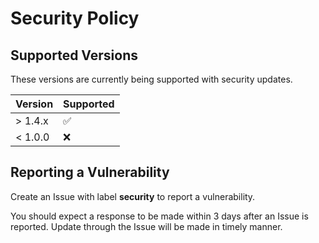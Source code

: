 # Security Policy

## Supported Versions

These versions are currently being supported with security updates.

| Version | Supported          |
| ------- | ------------------ |
| > 1.4.x | :white_check_mark: |
| < 1.0.0 | :x:                |

## Reporting a Vulnerability

Create an Issue with label **security** to report a vulnerability.

You should expect a response to be made within 3 days after an Issue
is reported. Update through the Issue will be made in timely manner.
